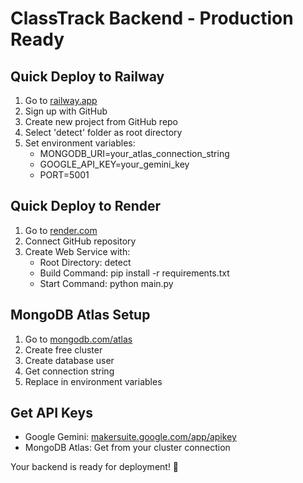 # ClassTrack Backend - Production Ready

## Quick Deploy to Railway

1. Go to [railway.app](https://railway.app)
2. Sign up with GitHub
3. Create new project from GitHub repo
4. Select 'detect' folder as root directory
5. Set environment variables:
   - MONGODB_URI=your_atlas_connection_string
   - GOOGLE_API_KEY=your_gemini_key
   - PORT=5001

## Quick Deploy to Render

1. Go to [render.com](https://render.com)
2. Connect GitHub repository
3. Create Web Service with:
   - Root Directory: detect
   - Build Command: pip install -r requirements.txt
   - Start Command: python main.py

## MongoDB Atlas Setup

1. Go to [mongodb.com/atlas](https://mongodb.com/atlas)
2. Create free cluster
3. Create database user
4. Get connection string
5. Replace in environment variables

## Get API Keys

- Google Gemini: [makersuite.google.com/app/apikey](https://makersuite.google.com/app/apikey)
- MongoDB Atlas: Get from your cluster connection

Your backend is ready for deployment! 🚀